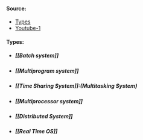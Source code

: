 #### Source:
* [Types](https://www.geeksforgeeks.org/types-of-operating-systems/)
* [Youtube-1](https://www.youtube.com/watch?v=GWsxSvdd09o&list=PLXj4XH7LcRfDrdQuJTHIPmKMpa7eYVaPm&index=3)

#### Types:

* ##### [[Batch system]]

* ##### [[Multiprogram system]]

* ##### [[Time Sharing System]]:(Multitasking System)

* ##### [[Multiprocessor system]]

* ##### [[Distributed System]]

* ##### [[Real Time OS]]
